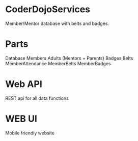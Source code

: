 CoderDojoServices
=================

Member/Mentor database with belts and badges.


Parts
=====
Database
   Members
   Adults (Mentors + Parents)
   Badges
   Belts
   MemberAttendance
   MemberBelts
   MemberBadges
   
Web API
=======
REST api for all data functions

WEB UI
======
Mobile friendly website